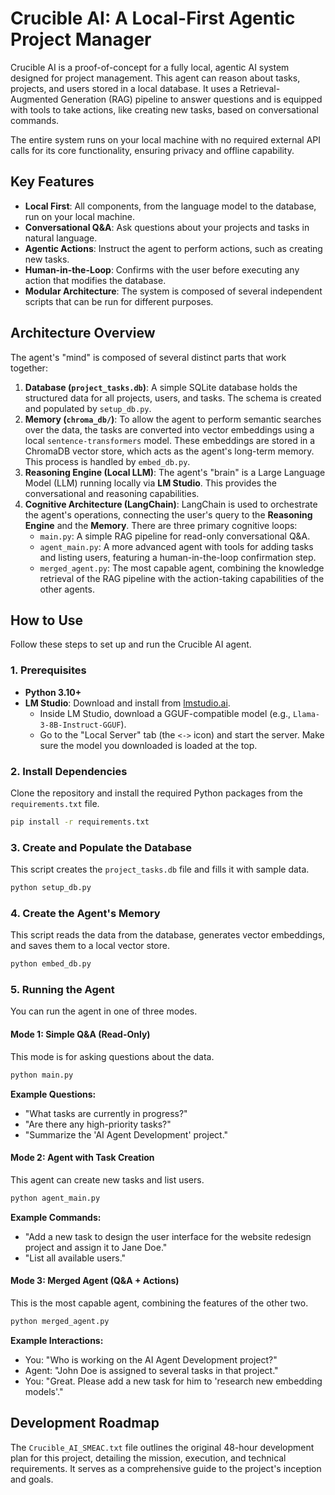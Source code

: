 # Crucible AI: A Local-First Agentic Project Manager

Crucible AI is a proof-of-concept for a fully local, agentic AI system designed for project management. This agent can reason about tasks, projects, and users stored in a local database. It uses a Retrieval-Augmented Generation (RAG) pipeline to answer questions and is equipped with tools to take actions, like creating new tasks, based on conversational commands.

The entire system runs on your local machine with no required external API calls for its core functionality, ensuring privacy and offline capability.

## Key Features

* **Local First**: All components, from the language model to the database, run on your local machine.
* **Conversational Q&A**: Ask questions about your projects and tasks in natural language.
* **Agentic Actions**: Instruct the agent to perform actions, such as creating new tasks.
* **Human-in-the-Loop**: Confirms with the user before executing any action that modifies the database.
* **Modular Architecture**: The system is composed of several independent scripts that can be run for different purposes.

## Architecture Overview

The agent's "mind" is composed of several distinct parts that work together:

1.  **Database (`project_tasks.db`)**: A simple SQLite database holds the structured data for all projects, users, and tasks. The schema is created and populated by `setup_db.py`.
2.  **Memory (`chroma_db/`)**: To allow the agent to perform semantic searches over the data, the tasks are converted into vector embeddings using a local `sentence-transformers` model. These embeddings are stored in a ChromaDB vector store, which acts as the agent's long-term memory. This process is handled by `embed_db.py`.
3.  **Reasoning Engine (Local LLM)**: The agent's "brain" is a Large Language Model (LLM) running locally via **LM Studio**. This provides the conversational and reasoning capabilities.
4.  **Cognitive Architecture (LangChain)**: LangChain is used to orchestrate the agent's operations, connecting the user's query to the **Reasoning Engine** and the **Memory**. There are three primary cognitive loops:
    * `main.py`: A simple RAG pipeline for read-only conversational Q&A.
    * `agent_main.py`: A more advanced agent with tools for adding tasks and listing users, featuring a human-in-the-loop confirmation step.
    * `merged_agent.py`: The most capable agent, combining the knowledge retrieval of the RAG pipeline with the action-taking capabilities of the other agents.

## How to Use

Follow these steps to set up and run the Crucible AI agent.

### 1. Prerequisites

* **Python 3.10+**
* **LM Studio**: Download and install from [lmstudio.ai](https://lmstudio.ai/).
    * Inside LM Studio, download a GGUF-compatible model (e.g., `Llama-3-8B-Instruct-GGUF`).
    * Go to the "Local Server" tab (the `<->` icon) and start the server. Make sure the model you downloaded is loaded at the top.

### 2. Install Dependencies

Clone the repository and install the required Python packages from the `requirements.txt` file.

```bash
pip install -r requirements.txt
```

### 3. Create and Populate the Database

This script creates the `project_tasks.db` file and fills it with sample data.

```bash
python setup_db.py
```

### 4. Create the Agent's Memory

This script reads the data from the database, generates vector embeddings, and saves them to a local vector store.

```bash
python embed_db.py
```

### 5. Running the Agent

You can run the agent in one of three modes.

#### Mode 1: Simple Q&A (Read-Only)

This mode is for asking questions about the data.

```bash
python main.py
```

**Example Questions:**

* "What tasks are currently in progress?"
* "Are there any high-priority tasks?"
* "Summarize the 'AI Agent Development' project."

#### Mode 2: Agent with Task Creation

This agent can create new tasks and list users.

```bash
python agent_main.py
```

**Example Commands:**

* "Add a new task to design the user interface for the website redesign project and assign it to Jane Doe."
* "List all available users."

#### Mode 3: Merged Agent (Q&A + Actions)

This is the most capable agent, combining the features of the other two.

```bash
python merged_agent.py
```

**Example Interactions:**

* You: "Who is working on the AI Agent Development project?"
* Agent: "John Doe is assigned to several tasks in that project."
* You: "Great. Please add a new task for him to 'research new embedding models'."

## Development Roadmap

The `Crucible_AI_SMEAC.txt` file outlines the original 48-hour development plan for this project, detailing the mission, execution, and technical requirements. It serves as a comprehensive guide to the project's inception and goals.
